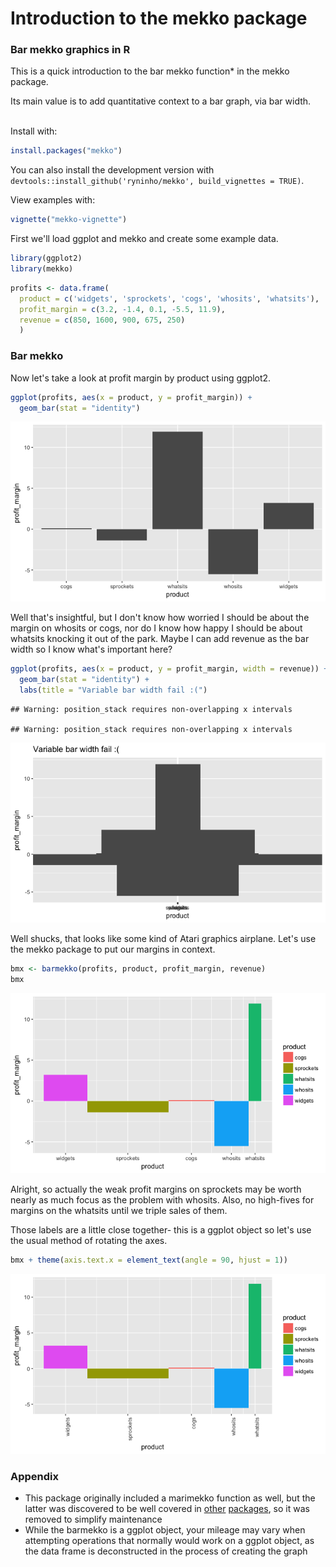 Introduction to the mekko package
================

### Bar mekko graphics in R

This is a quick introduction to the bar mekko function\* in the mekko package.

Its main value is to add quantitative context to a bar graph, via bar width.

<br> Install with:

``` r
install.packages("mekko")
```

You can also install the development version with `devtools::install_github('ryninho/mekko', build_vignettes = TRUE)`.

View examples with:

``` r
vignette("mekko-vignette")
```

First we'll load ggplot and mekko and create some example data.

``` r
library(ggplot2)
library(mekko)
```

``` r
profits <- data.frame(
  product = c('widgets', 'sprockets', 'cogs', 'whosits', 'whatsits'),
  profit_margin = c(3.2, -1.4, 0.1, -5.5, 11.9),
  revenue = c(850, 1600, 900, 675, 250)
  )
```

### Bar mekko

Now let's take a look at profit margin by product using ggplot2.

``` r
ggplot(profits, aes(x = product, y = profit_margin)) +
  geom_bar(stat = "identity")
```

![](mekko-vignette_files/figures/current-state-bad-example-bar-mekko-1.png)

Well that's insightful, but I don't know how worried I should be about the margin on whosits or cogs, nor do I know how happy I should be about whatsits knocking it out of the park. Maybe I can add revenue as the bar width so I know what's important here?

``` r
ggplot(profits, aes(x = product, y = profit_margin, width = revenue)) +
  geom_bar(stat = "identity") +
  labs(title = "Variable bar width fail :(")
```

    ## Warning: position_stack requires non-overlapping x intervals

    ## Warning: position_stack requires non-overlapping x intervals

![](mekko-vignette_files/figures/ggplot-bar-width-fail-1.png)

Well shucks, that looks like some kind of Atari graphics airplane. Let's use the mekko package to put our margins in context.

``` r
bmx <- barmekko(profits, product, profit_margin, revenue)
bmx
```

![](mekko-vignette_files/figures/bar-mekko-example-1.png)

Alright, so actually the weak profit margins on sprockets may be worth nearly as much focus as the problem with whosits. Also, no high-fives for margins on the whatsits until we triple sales of them.

Those labels are a little close together- this is a ggplot object so let's use the usual method of rotating the axes.

``` r
bmx + theme(axis.text.x = element_text(angle = 90, hjust = 1))
```

![](mekko-vignette_files/figures/bar-mekko-extension-1.png)

### Appendix

-   This package originally included a marimekko function as well, but the latter was discovered to be well covered in [other](https://CRAN.R-project.org/package=ggmosaic/vignettes/ggmosaic.html) [packages](https://www.semanticscholar.org/paper/Product-Plots-Wickham-Hofmann/0598a59354cb96161d68dab91fb0de21fb8671fd/figure/6), so it was removed to simplify maintenance
-   While the barmekko is a ggplot object, your mileage may vary when attempting operations that normally would work on a ggplot object, as the data frame is deconstructed in the process of creating the graph
